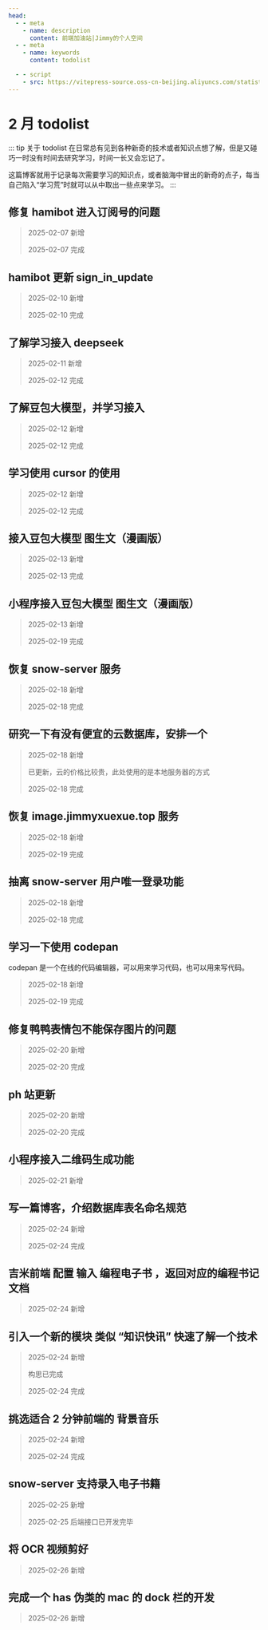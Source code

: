```yaml
---
head:
  - - meta
    - name: description
      content: 前端加油站|Jimmy的个人空间
  - - meta
    - name: keywords
      content: todolist

  - - script
    - src: https://vitepress-source.oss-cn-beijing.aliyuncs.com/statistics.js
---
```


# 2 月 todolist

::: tip 关于 todolist
在日常总有见到各种新奇的技术或者知识点想了解，但是又碰巧一时没有时间去研究学习，时间一长又会忘记了。

这篇博客就用于记录每次需要学习的知识点，或者脑海中冒出的新奇的点子，每当自己陷入“学习荒”时就可以从中取出一些点来学习。
:::

## 修复 hamibot 进入订阅号的问题

> 2025-02-07 新增
>
> 2025-02-07 完成

## hamibot 更新 sign_in_update

> 2025-02-10 新增
>
> 2025-02-10 完成

## 了解学习接入 deepseek

> 2025-02-11 新增
>
> 2025-02-12 完成

## 了解豆包大模型，并学习接入

> 2025-02-12 新增
>
> 2025-02-12 完成

## 学习使用 cursor 的使用

> 2025-02-12 新增
>
> 2025-02-12 完成

## 接入豆包大模型 图生文（漫画版）

> 2025-02-13 新增
>
> 2025-02-13 完成

## 小程序接入豆包大模型 图生文（漫画版）

> 2025-02-13 新增
>
> 2025-02-19 完成

## 恢复 snow-server 服务

> 2025-02-18 新增
>
> 2025-02-18 完成

## 研究一下有没有便宜的云数据库，安排一个

> 2025-02-18 新增
>
> 已更新，云的价格比较贵，此处使用的是本地服务器的方式
>
> 2025-02-18 完成

## 恢复 image.jimmyxuexue.top 服务

> 2025-02-18 新增
>
> 2025-02-19 完成

## 抽离 snow-server 用户唯一登录功能

> 2025-02-18 新增
>
> 2025-02-18 完成

## 学习一下使用 codepan

codepan 是一个在线的代码编辑器，可以用来学习代码，也可以用来写代码。

> 2025-02-18 新增
>
> 2025-02-19 完成

## 修复鸭鸭表情包不能保存图片的问题

> 2025-02-20 新增
>
> 2025-02-20 完成

## ph 站更新

> 2025-02-20 新增
>
> 2025-02-20 完成

## 小程序接入二维码生成功能

> 2025-02-21 新增

## 写一篇博客，介绍数据库表名命名规范

> 2025-02-24 新增
>
> 2025-02-24 完成

## 吉米前端 配置 输入 编程电子书 ，返回对应的编程书记文档

> 2025-02-24 新增

## 引入一个新的模块 类似 “知识快讯” 快速了解一个技术

> 2025-02-24 新增
>
> 构思已完成
>
> 2025-02-24 完成

## 挑选适合 2 分钟前端的 背景音乐

> 2025-02-24 新增
>
> 2025-02-24 完成

## snow-server 支持录入电子书籍

> 2025-02-25 新增
>
> 2025-02-25 后端接口已开发完毕

## 将 OCR 视频剪好

> 2025-02-26 新增

## 完成一个 has 伪类的 mac 的 dock 栏的开发

> 2025-02-26 新增
